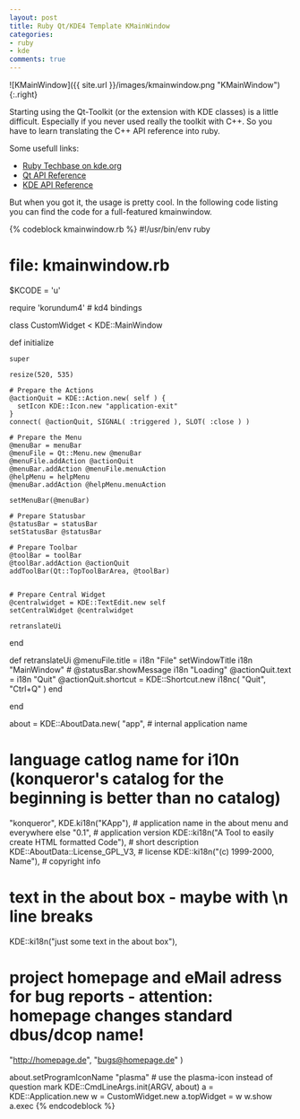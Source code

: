 ```yaml
---
layout: post
title: Ruby Qt/KDE4 Template KMainWindow
categories:
- ruby
- kde
comments: true
---
```


![KMainWindow]({{ site.url }}/images/kmainwindow.png "KMainWindow"){:.right}

Starting using the Qt-Toolkit (or the extension with KDE classes) is a little difficult. Especially if you never used really the toolkit with C++. So you have to learn translating the C++ API reference into ruby.

Some usefull links:
- [Ruby Techbase on kde.org](http://techbase.kde.org/Development/Languages/Ruby)
- [Qt API Reference](http://doc.qtsoftware.com/)
- [KDE API Reference](http://api.kde.org/)

But when you got it, the usage is pretty cool. In the following code listing you can find the code for a full-featured kmainwindow.

{% codeblock kmainwindow.rb %}
#!/usr/bin/env ruby
# file: kmainwindow.rb
$KCODE = 'u'

require 'korundum4' # kd4 bindings

class CustomWidget < KDE::MainWindow

  def initialize

    super

    resize(520, 535)

    # Prepare the Actions
    @actionQuit = KDE::Action.new( self ) {
      setIcon KDE::Icon.new "application-exit"
    }
    connect( @actionQuit, SIGNAL( :triggered ), SLOT( :close ) )

    # Prepare the Menu
    @menuBar = menuBar
    @menuFile = Qt::Menu.new @menuBar
    @menuFile.addAction @actionQuit
    @menuBar.addAction @menuFile.menuAction
    @helpMenu = helpMenu
    @menuBar.addAction @helpMenu.menuAction

    setMenuBar(@menuBar)

    # Prepare Statusbar
    @statusBar = statusBar
    setStatusBar @statusBar

    # Prepare Toolbar
    @toolBar = toolBar
    @toolBar.addAction @actionQuit
    addToolBar(Qt::TopToolBarArea, @toolBar)


    # Prepare Central Widget
    @centralwidget = KDE::TextEdit.new self
    setCentralWidget @centralwidget

    retranslateUi
  end

  def retranslateUi
    @menuFile.title = i18n "File"
    setWindowTitle i18n "MainWindow"
    # @statusBar.showMessage i18n "Loading"
    @actionQuit.text = i18n "Quit"
    @actionQuit.shortcut =  KDE::Shortcut.new i18nc( "Quit", "Ctrl+Q" )
end

end

about = KDE::AboutData.new(
  "app",                           # internal application name
  # language catlog name for i10n (konqueror's catalog for the beginning is better than no catalog)
  "konqueror",
  KDE.ki18n("KApp"),                 # application name in the about menu and everywhere else
  "0.1",                             # application version
  KDE::ki18n("A Tool to easily create HTML formatted Code"),  # short description
  KDE::AboutData::License_GPL_V3,    # license
  KDE::ki18n("(c) 1999-2000, Name"), # copyright info
  # text in the about box - maybe with \n line breaks
  KDE::ki18n("just some text in the about box"),
  # project homepage and eMail adress for bug reports - attention: homepage changes standard dbus/dcop name!
  "http://homepage.de", "bugs@homepage.de" )

about.setProgramIconName  "plasma" # use the plasma-icon instead of question mark
KDE::CmdLineArgs.init(ARGV, about)
a = KDE::Application.new
w = CustomWidget.new
a.topWidget = w
w.show
a.exec
{% endcodeblock %}
